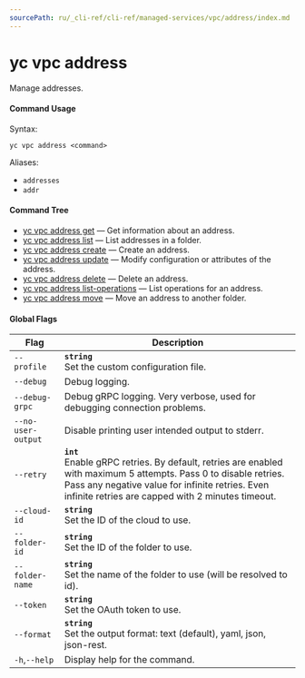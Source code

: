 ```yaml
---
sourcePath: ru/_cli-ref/cli-ref/managed-services/vpc/address/index.md
---
```

# yc vpc address

Manage addresses.

#### Command Usage

Syntax: 

`yc vpc address <command>`

Aliases: 

- `addresses`
- `addr`

#### Command Tree

- [yc vpc address get](get.md) — Get information about an address.
- [yc vpc address list](list.md) — List addresses in a folder.
- [yc vpc address create](create.md) — Create an address.
- [yc vpc address update](update.md) — Modify configuration or attributes of the address.
- [yc vpc address delete](delete.md) — Delete an address.
- [yc vpc address list-operations](list-operations.md) — List operations for an address.
- [yc vpc address move](move.md) — Move an address to another folder.

#### Global Flags

| Flag | Description |
|----|----|
|`--profile`|<b>`string`</b><br/>Set the custom configuration file.|
|`--debug`|Debug logging.|
|`--debug-grpc`|Debug gRPC logging. Very verbose, used for debugging connection problems.|
|`--no-user-output`|Disable printing user intended output to stderr.|
|`--retry`|<b>`int`</b><br/>Enable gRPC retries. By default, retries are enabled with maximum 5 attempts. Pass 0 to disable retries. Pass any negative value for infinite retries. Even infinite retries are capped with 2 minutes timeout.|
|`--cloud-id`|<b>`string`</b><br/>Set the ID of the cloud to use.|
|`--folder-id`|<b>`string`</b><br/>Set the ID of the folder to use.|
|`--folder-name`|<b>`string`</b><br/>Set the name of the folder to use (will be resolved to id).|
|`--token`|<b>`string`</b><br/>Set the OAuth token to use.|
|`--format`|<b>`string`</b><br/>Set the output format: text (default), yaml, json, json-rest.|
|`-h`,`--help`|Display help for the command.|
